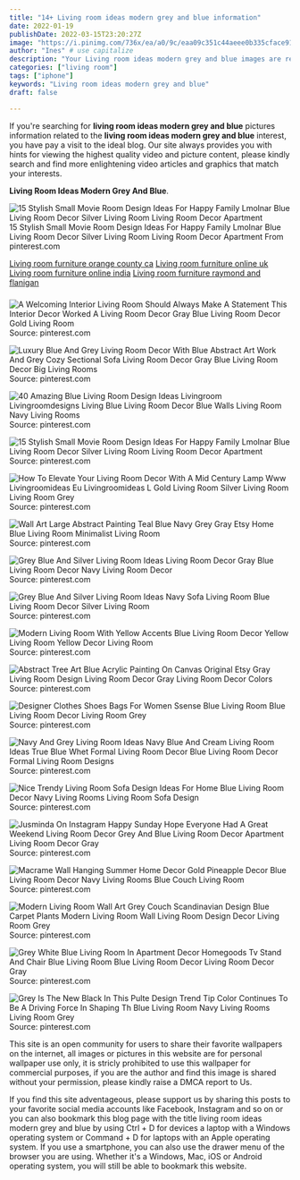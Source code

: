 ```yaml
---
title: "14+ Living room ideas modern grey and blue information"
date: 2022-01-19
publishDate: 2022-03-15T23:20:27Z
image: "https://i.pinimg.com/736x/ea/a0/9c/eaa09c351c44aeee0b335cface916fb3--navy-blue-and-grey-living-room-black-living-rooms.jpg"
author: "Ines" # use capitalize
description: "Your Living room ideas modern grey and blue images are ready. Living room ideas modern grey and blue are a topic that is being searched for and liked by netizens today. You can Download the Living room ideas modern grey and blue files here. Find and Download all free vectors."
categories: ["living room"]
tags: ["iphone"]
keywords: "Living room ideas modern grey and blue"
draft: false

---
```


If you're searching for **living room ideas modern grey and blue** pictures information related to the **living room ideas modern grey and blue** interest, you have pay a visit to the ideal  blog.  Our site always  provides you with  hints  for viewing  the highest  quality video and picture  content, please kindly search and find more enlightening video articles and graphics  that match your interests.

**Living Room Ideas Modern Grey And Blue**. 

![15 Stylish Small Movie Room Design Ideas For Happy Family Lmolnar Blue Living Room Decor Silver Living Room Living Room Decor Apartment](https://i.pinimg.com/736x/80/c3/32/80c332c54c18a814181774f01effe568.jpg "15 Stylish Small Movie Room Design Ideas For Happy Family Lmolnar Blue Living Room Decor Silver Living Room Living Room Decor Apartment")
15 Stylish Small Movie Room Design Ideas For Happy Family Lmolnar Blue Living Room Decor Silver Living Room Living Room Decor Apartment From pinterest.com

[Living room furniture orange county ca](/living-room-furniture-orange-county-ca/)
[Living room furniture online uk](/living-room-furniture-online-uk/)
[Living room furniture online india](/living-room-furniture-online-india/)
[Living room furniture raymond and flanigan](/living-room-furniture-raymond-and-flanigan/)



### 

 


![A Welcoming Interior Living Room Should Always Make A Statement This Interior Decor Worked A Living Room Decor Gray Blue Living Room Decor Gold Living Room](https://i.pinimg.com/736x/e4/93/de/e493de7d459aaf8ccf620ea8378a0235.jpg "A Welcoming Interior Living Room Should Always Make A Statement This Interior Decor Worked A Living Room Decor Gray Blue Living Room Decor Gold Living Room")
Source: pinterest.com

 

![Luxury Blue And Grey Living Room Decor With Blue Abstract Art Work And Grey Cozy Sectional Sofa Living Room Decor Gray Blue Living Room Decor Big Living Rooms](https://i.pinimg.com/originals/1e/dd/34/1edd340112296ceeeb0e561b5a06efcb.jpg "Luxury Blue And Grey Living Room Decor With Blue Abstract Art Work And Grey Cozy Sectional Sofa Living Room Decor Gray Blue Living Room Decor Big Living Rooms")
Source: pinterest.com

 

![40 Amazing Blue Living Room Design Ideas Livingroom Livingroomdesigns Living Blue Living Room Decor Blue Walls Living Room Navy Living Rooms](https://i.pinimg.com/originals/b5/f2/31/b5f231a3ff181c4d4a4943da8ca0c754.png "40 Amazing Blue Living Room Design Ideas Livingroom Livingroomdesigns Living Blue Living Room Decor Blue Walls Living Room Navy Living Rooms")
Source: pinterest.com

 

![15 Stylish Small Movie Room Design Ideas For Happy Family Lmolnar Blue Living Room Decor Silver Living Room Living Room Decor Apartment](https://i.pinimg.com/736x/80/c3/32/80c332c54c18a814181774f01effe568.jpg "15 Stylish Small Movie Room Design Ideas For Happy Family Lmolnar Blue Living Room Decor Silver Living Room Living Room Decor Apartment")
Source: pinterest.com

 

![How To Elevate Your Living Room Decor With A Mid Century Lamp Www Livingroomideas Eu Livingroomideas L Gold Living Room Silver Living Room Living Room Grey](https://i.pinimg.com/originals/4f/1a/c7/4f1ac780a092ea0514e2a0616f61c22c.jpg "How To Elevate Your Living Room Decor With A Mid Century Lamp Www Livingroomideas Eu Livingroomideas L Gold Living Room Silver Living Room Living Room Grey")
Source: pinterest.com

 

![Wall Art Large Abstract Painting Teal Blue Navy Grey Gray Etsy Home Blue Living Room Minimalist Living Room](https://i.pinimg.com/originals/ef/57/fd/ef57fd9f1bf8d93580df09ead44d8ef2.jpg "Wall Art Large Abstract Painting Teal Blue Navy Grey Gray Etsy Home Blue Living Room Minimalist Living Room")
Source: pinterest.com

 

![Grey Blue And Silver Living Room Ideas Living Room Decor Gray Blue Living Room Decor Navy Living Room Decor](https://i.pinimg.com/736x/bb/1a/0a/bb1a0a2287c3021b105b64022a133b21.jpg "Grey Blue And Silver Living Room Ideas Living Room Decor Gray Blue Living Room Decor Navy Living Room Decor")
Source: pinterest.com

 

![Grey Blue And Silver Living Room Ideas Navy Sofa Living Room Blue Living Room Decor Silver Living Room](https://i.pinimg.com/originals/02/c6/53/02c6538000d183dc23b47c6972443df9.jpg "Grey Blue And Silver Living Room Ideas Navy Sofa Living Room Blue Living Room Decor Silver Living Room")
Source: pinterest.com

 

![Modern Living Room With Yellow Accents Blue Living Room Decor Yellow Living Room Yellow Decor Living Room](https://i.pinimg.com/736x/3c/f7/07/3cf707ffb28ef673ae382596eed688aa.jpg "Modern Living Room With Yellow Accents Blue Living Room Decor Yellow Living Room Yellow Decor Living Room")
Source: pinterest.com

 

![Abstract Tree Art Blue Acrylic Painting On Canvas Original Etsy Gray Living Room Design Living Room Decor Gray Living Room Decor Colors](https://i.pinimg.com/564x/fc/34/b3/fc34b30c9fbce3c1e1073feff4b4f318.jpg "Abstract Tree Art Blue Acrylic Painting On Canvas Original Etsy Gray Living Room Design Living Room Decor Gray Living Room Decor Colors")
Source: pinterest.com

 

![Designer Clothes Shoes Bags For Women Ssense Blue Living Room Blue Living Room Decor Living Room Grey](https://i.pinimg.com/originals/1c/6a/2d/1c6a2d137549c9528eb68e52e47e5ee8.jpg "Designer Clothes Shoes Bags For Women Ssense Blue Living Room Blue Living Room Decor Living Room Grey")
Source: pinterest.com

 

![Navy And Grey Living Room Ideas Navy Blue And Cream Living Room Ideas True Blue Whet Formal Living Room Decor Blue Living Room Decor Formal Living Room Designs](https://i.pinimg.com/474x/7e/f6/34/7ef6349f7bbe390dfb7e107911c25e12.jpg "Navy And Grey Living Room Ideas Navy Blue And Cream Living Room Ideas True Blue Whet Formal Living Room Decor Blue Living Room Decor Formal Living Room Designs")
Source: pinterest.com

 

![Nice Trendy Living Room Sofa Design Ideas For Home Blue Living Room Decor Navy Living Rooms Living Room Sofa Design](https://i.pinimg.com/originals/89/57/89/895789faa99f11a9779c1cc5f7a22d4d.jpg "Nice Trendy Living Room Sofa Design Ideas For Home Blue Living Room Decor Navy Living Rooms Living Room Sofa Design")
Source: pinterest.com

 

![Jusminda On Instagram Happy Sunday Hope Everyone Had A Great Weekend Living Room Decor Grey And Blue Living Room Decor Apartment Living Room Decor Gray](https://i.pinimg.com/originals/9b/a7/f9/9ba7f9438f1f6bb3ba9540cfbf8cea5c.jpg "Jusminda On Instagram Happy Sunday Hope Everyone Had A Great Weekend Living Room Decor Grey And Blue Living Room Decor Apartment Living Room Decor Gray")
Source: pinterest.com

 

![Macrame Wall Hanging Summer Home Decor Gold Pineapple Decor Blue Living Room Decor Navy Living Rooms Blue Couch Living Room](https://i.pinimg.com/originals/83/77/0c/83770c83f7113ab7763a0d1913336bca.jpg "Macrame Wall Hanging Summer Home Decor Gold Pineapple Decor Blue Living Room Decor Navy Living Rooms Blue Couch Living Room")
Source: pinterest.com

 

![Modern Living Room Wall Art Grey Couch Scandinavian Design Blue Carpet Plants Modern Living Room Wall Living Room Design Decor Living Room Grey](https://i.pinimg.com/564x/58/4d/e0/584de09eb0e864fa2fe09ac52b86de2f.jpg "Modern Living Room Wall Art Grey Couch Scandinavian Design Blue Carpet Plants Modern Living Room Wall Living Room Design Decor Living Room Grey")
Source: pinterest.com

 

![Grey White Blue Living Room In Apartment Decor Homegoods Tv Stand And Chair Blue Living Room Blue Living Room Decor Living Room Decor Gray](https://i.pinimg.com/736x/72/be/21/72be217b1c1c4aad70e2b6c64c68257e--apartment-decoration-apartment-ideas.jpg "Grey White Blue Living Room In Apartment Decor Homegoods Tv Stand And Chair Blue Living Room Blue Living Room Decor Living Room Decor Gray")
Source: pinterest.com

 

![Grey Is The New Black In This Pulte Design Trend Tip Color Continues To Be A Driving Force In Shaping Th Blue Living Room Navy Living Rooms Living Room Grey](https://i.pinimg.com/736x/ea/a0/9c/eaa09c351c44aeee0b335cface916fb3--navy-blue-and-grey-living-room-black-living-rooms.jpg "Grey Is The New Black In This Pulte Design Trend Tip Color Continues To Be A Driving Force In Shaping Th Blue Living Room Navy Living Rooms Living Room Grey")
Source: pinterest.com

 

This site is an open community for users to share their favorite wallpapers on the internet, all images or pictures in this website are for personal wallpaper use only, it is stricly prohibited to use this wallpaper for commercial purposes, if you are the author and find this image is shared without your permission, please kindly raise a DMCA report to Us.

If you find this site adventageous, please support us by sharing this posts to your favorite social media accounts like Facebook, Instagram and so on or you can also bookmark this blog page with the title living room ideas modern grey and blue by using Ctrl + D for devices a laptop with a Windows operating system or Command + D for laptops with an Apple operating system. If you use a smartphone, you can also use the drawer menu of the browser you are using. Whether it's a Windows, Mac, iOS or Android operating system, you will still be able to bookmark this website.
